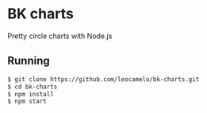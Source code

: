 # BK charts

Pretty circle charts with Node.js

## Running

```bash
$ git clone https://github.com/leocamelo/bk-charts.git
$ cd bk-charts
$ npm install
$ npm start
```
